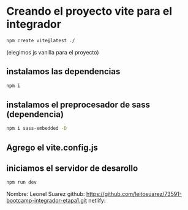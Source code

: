  # Creando el proyecto vite para el integrador

 ```sh
 npm create vite@latest ./ 
 ```

 (elegimos js vanilla para el proyecto)

## instalamos las dependencias

```sh
npm i
```

## instalamos el preprocesador de sass (dependencia)

```sh
npm i sass-embedded -D
```

## Agrego el vite.config.js


## iniciamos el servidor de desarollo

```sh
npm run dev
```

Nombre: Leonel Suarez
github: https://github.com/leitosuarez/73591-bootcamp-integrador-etapa1.git
netlify:
